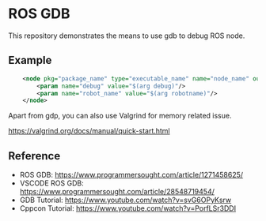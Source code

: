 # ROS GDB

This repository demonstrates the means to use gdb to debug ROS node.

## Example

```xml
    <node pkg="package_name" type="executable_name" name="node_name" output="screen" launch-prefix="gnome-terminal -- gdb -ex run --args">
        <param name="debug" value="$(arg debug)"/>
        <param name="robot_name" value="$(arg robotname)"/>
    </node>
```

Apart from gdp, you can also use Valgrind for memory related issue.

https://valgrind.org/docs/manual/quick-start.html

## Reference
- ROS GDB: https://www.programmersought.com/article/1271458625/
- VSCODE ROS GDB: https://www.programmersought.com/article/28548719454/
- GDB Tutorial: https://www.youtube.com/watch?v=svG6OPyKsrw
- Cppcon Tutorial: https://www.youtube.com/watch?v=PorfLSr3DDI

